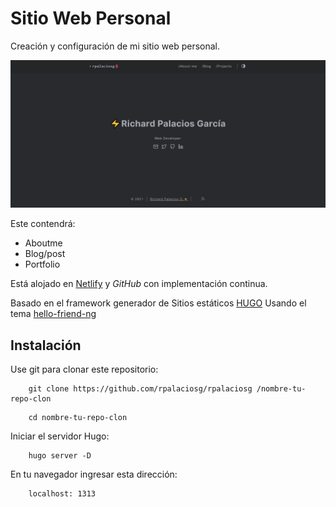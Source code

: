 # Sitio Web Personal

Creación y configuración de mi sitio web personal.

![Imagen del sitio](resources/site_img.png)

Este contendrá: 

- Aboutme
- Blog/post
- Portfolio

Está alojado en [Netlify](https://www.netlify.com/) y *GitHub* con implementación continua.

Basado en el framework generador de Sitios estáticos [HUGO](https://gohugo.io/)
Usando el tema [hello-friend-ng](https://themes.gohugo.io/hugo-theme-hello-friend-ng/)

## Instalación

Use git para clonar este repositorio:

```
    git clone https://github.com/rpalaciosg/rpalaciosg /nombre-tu-repo-clon
```

```
    cd nombre-tu-repo-clon
```

Iniciar el servidor Hugo:

```
    hugo server -D
```

En tu navegador ingresar esta dirección:

```
    localhost: 1313
```